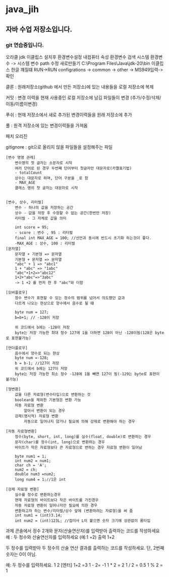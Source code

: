 # java_jih
## 자바 수업 저장소입니다.
### git 연습중입니다.

오라클 jdk
이클립스
설치후 환경변수설정  내컴퓨터 속성 환경변수 검색 시스템 환경변수
-> 시스템 변수 path 수정 새로만들기 C:\Program Files\Java\jdk-20\bin
이클립스 한글 꺠질떄 RUN->RUN configrations -> common -> other -> MS949입력->확인

클론 : 원래저장소(github 에서 만든 저장소)에 있는 내용들을 로컬 저장소에 복제

커밋 : 변경 이력을 현재 사용중인 로컬 저장소에 남김 파일들이 변경 (추가/수정/삭제/이동/이름이변경)

푸쉬 : 현재 저장소에서 새로 추가된 변경이력들을 원래 저장소에 추가

풀 : 원격 저장소에 있는 변경이력들을 가져옴

패치 오리진

gitignore : git으로 올리지 않을 파일들을 설정해주는 파일

    
	[변수 명명 관례]
		변수명의 첫 글자는 소문자로 시작
		여러 단어로 된 경우 두번쨰 단어부터 첫글자만 대문자로(카멜표기법)
		- totalCount
		상수는 대문자로 하며, 단어 구분을 _로 함
		- MAX_AGE
		클래스 명의 첫 글자는 대문자로 시작


	[변수, 상수, 리터럴]
		변수 - 하나의 값을 저장하는 공간
		상수 - 값을 저장 후 수정할 수 없는 공간(한번만 저장)
		리터럴 - 그 자체로 값을 의미

		int score = 95;
		- score : 변수 , 95 : 리터럴
		final int MAX_AGE = 100; //선언과 동시에 반드시 초기화 하는것이 좋다.
		-MAX_AGE : 상수, 100 : 리터럴
	[문자열]
		문자열 + 기본형 => 문자열
		기본형 + 문자열 => 문자열
		"abc" + 1 => "abc1"
		1 + "abc" => "1abc"
		"abc"+1+2=>"abc12"
		1+2+"abc"=>"3abc"
		-> 1 +2 를 먼저 한 후 "abc"와 더함

	[오버플로우]
		정수 변수가 표현할 수 있는 정수의 범위를 넘어서 의도했던 값과
		다르게 나오는 현상으로 양수에서 음수로 될 떄
		
		byte num = 127;
		b=b+1; // -128이 저장

		위 코드에서 b에는 -128이 저장
		byte는 저장 가능한 최대 정수 127에 1을 더하면 128이 아닌 -128이됨(128은 byte로 표현불가능)

	[언더플로우]
		음수에서 양수로 되는 현상
		byte num =-128;
		b = b-1; //127이 저장
		위 코드에서 b에는 127이 저장
		byte는 저장 가능한 최소 정수 -128에 1을 빼면 127이 됨(-129는 byte로 표현이 불가능)

	[형변환]
		값을 다른 자료형(변수타입)으로 변환하는 것
		boolean을 제외한 기본형은 변환 가능
		자동 자료형 변환
			알아서 변환이 되는 경우
		강제(명시적) 자료형 변환
			자동으로 일어나지 않거나 필요에 의해 강제로 변환해야 하는 경우

	[자동 자료형변환]
		정수(byte, short, int, long)를 실수(float, double)로 변환하는 경우
		문자(char)를 정수(int, long)으로 변환하는 경우
		바이트가 작은 자료형보다 큰 자료형으로 변하는 경우 자료형 변환이 일어남

		byte num1 = 1;
		int num2 = num1;
		char ch = 'A';
		num2 = ch;
		double num3 =num2;
		long num4 = 1;//1은 int

	[강제 자료형 변환]
		실수를 정수로 변환하는경우
		현재 자료형의 바이트보다 작은 바이트를 가진경우
		자동 자료형 변환이 일어나지만 필요에 의한 경우
		변환하고자 하는 변수/리터럴/상수 앞에 (변환하려는 자료형)을 써 줌
		int num1 = (int)3.14;
		int num2 = (int)123L; //접미사 L이 붙으면 숫자 크기에 상관없이 롱타입

과제
콘솔에서 정수 2개와 문자(산술연산자)를 입력받아 출력하는 코드를 작성하세요
예 :
두 정수와 산술연산자를 입력하세요 (예:1 +2)
출력 1+2

두 정수를 입력받아 두 정수의 산술 연산 결과를 출력하는 코드를 작성하세요. 단, 2번째 숫자는 0이 아님.

예:
두 정수를 입력하세요.
1 2 [엔터]
1+2 =3
1 - 2= -1
1  * 2 = 2
1 / 2 = 0.5
1 % 2 = 1